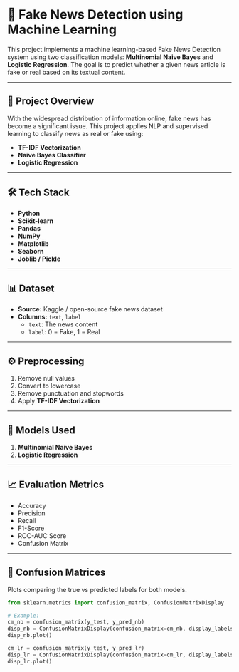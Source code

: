 # 📰 Fake News Detection using Machine Learning

This project implements a machine learning-based Fake News Detection system using two classification models: **Multinomial Naive Bayes** and **Logistic Regression**. The goal is to predict whether a given news article is fake or real based on its textual content.

---


## 📖 Project Overview

With the widespread distribution of information online, fake news has become a significant issue. This project applies NLP and supervised learning to classify news as real or fake using:
- **TF-IDF Vectorization**
- **Naive Bayes Classifier**
- **Logistic Regression**

---

## 🛠️ Tech Stack

- **Python**
- **Scikit-learn**
- **Pandas**
- **NumPy**
- **Matplotlib**
- **Seaborn**
- **Joblib / Pickle**

---

## 📊 Dataset

- **Source:** Kaggle / open-source fake news dataset
- **Columns:** `text`, `label`
  - `text`: The news content
  - `label`: 0 = Fake, 1 = Real

---

## ⚙️ Preprocessing

1. Remove null values
2. Convert to lowercase
3. Remove punctuation and stopwords
4. Apply **TF-IDF Vectorization**

---

## 🤖 Models Used

1. **Multinomial Naive Bayes**
2. **Logistic Regression**

---

## 📈 Evaluation Metrics

- Accuracy
- Precision
- Recall
- F1-Score
- ROC-AUC Score
- Confusion Matrix

---

## 🧪 Confusion Matrices

Plots comparing the true vs predicted labels for both models.

```python
from sklearn.metrics import confusion_matrix, ConfusionMatrixDisplay

# Example:
cm_nb = confusion_matrix(y_test, y_pred_nb)
disp_nb = ConfusionMatrixDisplay(confusion_matrix=cm_nb, display_labels=nb_model.classes_)
disp_nb.plot()

cm_lr = confusion_matrix(y_test, y_pred_lr)
disp_lr = ConfusionMatrixDisplay(confusion_matrix=cm_lr, display_labels=lr_model.classes_)
disp_lr.plot()
